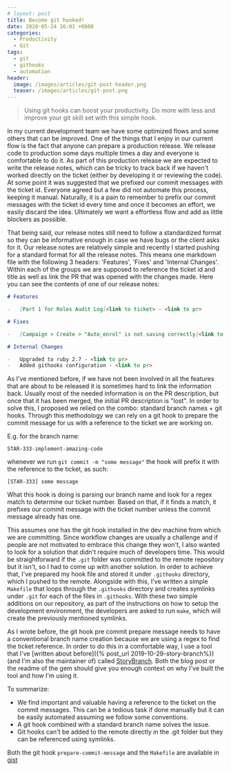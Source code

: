 ```yaml
---
# layout: post
title: Become git hooked!
date: 2020-05-24 16:01 +0800
categories:
  - Productivity
  - Git
tags:
  - git
  - githooks
  - automation
header:
  image: /images/articles/git-post-header.png
  teaser: /images/articles/git-post.png
---
```


> Using git hooks can boost your productivity. Do more with less and improve your git skill set with this simple hook.

In my current development team we have some optimized flows and some others that can be improved. One of the things that I enjoy in our current flow is the fact that anyone can prepare a production release. We release code to production some days multiple times a day and everyone is comfortable to do it. As part of this production release we are expected to write the release notes, which can be tricky to track back if we haven't worked directly on the ticket (either by developing it or reviewing the code). At some point it was suggested that we prefixed our commit messages with the ticket id. Everyone agreed but a few did not automate this process, keeping it manual. Naturally, it is a pain to remember to prefix our commit messages with the ticket id every time and once it becomes an effort, we easily discard the idea. Ultimately we want a effortless flow and add as little blockers as possible.

That being said, our release notes still need to follow a standardized format so they can be informative enough in case we have bugs or the client asks for it. Our release notes are relatively simple and recently I started pushing for a standard format for all the release notes. This means one markdown file with the following 3 headers: 'Features', 'Fixes' and 'Internal Changes'. Within each of the groups we are supposed to reference the ticket id and title as well as link the PR that was opened with the changes made. Here you can see the contents of one of our release notes:

```markdown
# Features

-   [Part 1 for Roles Audit Log]<link to ticket> - <link to pr>

# Fixes

-   [Campaign > Create > "Auto_enrol" is not saving correctly]<link to ticket> - <link to pr>

# Internal Changes

-   Upgraded to ruby 2.7 - <link to pr>
-   Added githooks configuration - <link to pr>

```

As I've mentioned before, if we have not been involved in all the features that are about to be released it is sometimes hard to link the information back. Usually most of the needed information is on the PR description, but once that it has been merged, the initial PR description is "lost". In order to solve this, I proposed we relied on the combo: standard branch names + git hooks. Through this methodology we can rely on a git hook to prepare the commit message for us with a reference to the ticket we are working on.

E.g. for the branch name:
```
STAR-333-implement-amazing-code
```
whenever we run `git commit -m "some message"` the hook will prefix it with the reference to the ticket, as such:
```
[STAR-333] some message
```

What this hook is doing is parsing our branch name and look for a regex match to determine our ticket number. Based on that, if it finds a match, it prefixes our commit message with the ticket number unless the commit message already has one.

This assumes one has the git hook installed in the dev machine from which we are committing. Since workflow changes are usually a challenge and if people are not motivated to embrace this change they won't, I also wanted to look for a solution that didn't require much of developers time. This would be straightforward if the `.git` folder was committed to the remote repository but it isn't, so I had to come up with another solution. In order to achieve that, I've prepared my hook file and stored it under `.githooks` directory, which I pushed to the remote. Alongside with this, I've written a simple `Makefile` that loops through the `.githooks` directory and creates symlinks under `.git` for each of the files in `.githooks`.
With these two simple additions on our repository, as part of the instructions on how to setup the development environment, the developers are asked to run `make`, which will create the previously mentioned symlinks.

As I wrote before, the git hook pre commit prepare message needs to have a conventional branch name creation because we are using a regex to find the ticket reference. In order to do this in a comfortable way, I use a tool that I've [written about before]({% post_url 2019-10-29-story-branch%}) (and I'm also the maintainer of) called [StoryBranch](https://github.com/story-branch/story_branch). Both the blog post or the readme of the gem should give you enough context on why I've built the tool and how I'm using it.

To summarize:

- We find important and valuable having a reference to the ticket on the commit messages. This can be a tedious task if done manually but it can be easily automated assuming we follow some conventions.
- A git hook combined with a standard branch name solves the issue.
- Git hooks can't be added to the remote directly in the .git folder but they can be referenced using symlinks.

Both the git hook `prepare-commit-message` and the `Makefile` are available in [gist](https://gist.github.com/rpbaltazar/969206aa33617325d985b1daf1c0d8eb)
